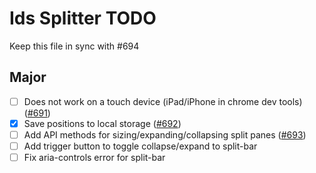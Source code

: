 # Ids Splitter TODO

Keep this file in sync with #694

## Major

- [ ] Does not work on a touch device (iPad/iPhone in chrome dev tools) ([#691](https://github.com/infor-design/enterprise-wc/issues/691))
- [x] Save positions to local storage ([#692](https://github.com/infor-design/enterprise-wc/issues/692))
- [ ] Add API methods for sizing/expanding/collapsing split panes ([#693](https://github.com/infor-design/enterprise-wc/issues/693))
- [ ] Add trigger button to toggle collapse/expand to split-bar
- [ ] Fix aria-controls error for split-bar
